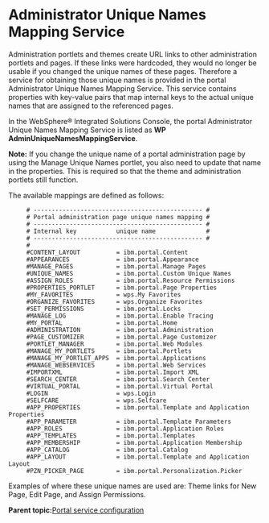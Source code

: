 # Administrator Unique Names Mapping Service

Administration portlets and themes create URL links to other administration portlets and pages. If these links were hardcoded, they would no longer be usable if you changed the unique names of these pages. Therefore a service for obtaining those unique names is provided in the portal Administrator Unique Names Mapping Service. This service contains properties with key-value pairs that map internal keys to the actual unique names that are assigned to the referenced pages.

In the WebSphere® Integrated Solutions Console, the portal Administrator Unique Names Mapping Service is listed as **WP AdminUniqueNamesMappingService**.

**Note:** If you change the unique name of a portal administration page by using the Manage Unique Names portlet, you also need to update that name in the properties. This is required so that the theme and administration portlets still function.

The available mappings are defined as follows:

```
     # ----------------------------------------------- #
     # Portal administration page unique names mapping #
     # ----------------------------------------------- #
     # Internal key           unique name              #
     # ----------------------------------------------- #
     #
     #CONTENT_LAYOUT          = ibm.portal.Content
     #APPEARANCES             = ibm.portal.Appearance
     #MANAGE_PAGES            = ibm.portal.Manage Pages
     #UNIQUE_NAMES            = ibm.portal.Custom Unique Names
     #ASSIGN_ROLES            = ibm.portal.Resource Permissions
     #PROPERTIES_PORTLET      = ibm.portal.Page Properties 
     #MY_FAVORITES            = wps.My Favorites 
     #ORGANIZE_FAVORITES      = wps.Organize Favorites 
     #SET_PERMISSIONS         = ibm.portal.Locks   
     #MANAGE_LOG              = ibm.portal.Enable Tracing   
     #MY_PORTAL               = ibm.portal.Home
     #ADMINISTRATION          = ibm.portal.Administration
     #PAGE_CUSTOMIZER         = ibm.portal.Page Customizer 
     #PORTLET_MANAGER         = ibm.portal.Web Modules 
     #MANAGE_MY_PORTLETS      = ibm.portal.Portlets
     #MANAGE_MY_PORTLET_APPS  = ibm.portal.Applications
     #MANAGE_WEBSERVICES      = ibm.portal.Web Services
     #IMPORTXML               = ibm.portal.Import XML
     #SEARCH_CENTER           = ibm.portal.Search Center
     #VIRTUAL_PORTAL          = ibm.portal.Virtual Portal 
     #LOGIN                   = wps.Login 
     #SELFCARE                = wps.Selfcare 
     #APP_PROPERTIES          = ibm.portal.Template and Application Properties
     #APP_PARAMETER           = ibm.portal.Template Parameters
     #APP_ROLES               = ibm.portal.Application Roles
     #APP_TEMPLATES           = ibm.portal.Templates
     #APP_MEMBERSHIP          = ibm.portal.Application Membership
     #APP_CATALOG             = ibm.portal.Catalog
     #APP_LAYOUT              = ibm.portal.Template and Application Layout
     #PZN_PICKER_PAGE         = ibm.portal.Personalization.Picker 

```

Examples of where these unique names are used are: Theme links for New Page, Edit Page, and Assign Permissions.

**Parent topic:**[Portal service configuration](../admin-system/srvcfgref.md)

